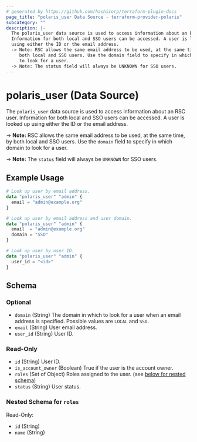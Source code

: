 ```yaml
---
# generated by https://github.com/hashicorp/terraform-plugin-docs
page_title: "polaris_user Data Source - terraform-provider-polaris"
subcategory: ""
description: |-
  The polaris_user data source is used to access information about an RSC user.
  Information for both local and SSO users can be accessed. A user is looked up
  using either the ID or the email address.
  -> Note: RSC allows the same email address to be used, at the same time, by
     both local and SSO users. Use the domain field to specify in which domain
     to look for a user.
  -> Note: The status field will always be UNKNOWN for SSO users.
---
```


# polaris_user (Data Source)

The `polaris_user` data source is used to access information about an RSC user.
Information for both local and SSO users can be accessed. A user is looked up
using either the ID or the email address.

-> **Note:** RSC allows the same email address to be used, at the same time, by
   both local and SSO users. Use the `domain` field to specify in which domain
   to look for a user.

-> **Note:** The `status` field will always be `UNKNOWN` for SSO users.

## Example Usage

```terraform
# Look up user by email address.
data "polaris_user" "admin" {
  email = "admin@example.org"
}

# Look up user by email address and user domain.
data "polaris_user" "admin" {
  email  = "admin@example.org"
  domain = "SSO"
}

# Look up user by user ID.
data "polaris_user" "admin" {
  user_id = "<id>"
}
```

<!-- schema generated by tfplugindocs -->
## Schema

### Optional

- `domain` (String) The domain in which to look for a user when an email address is specified. Possible values are `LOCAL` and `SSO`.
- `email` (String) User email address.
- `user_id` (String) User ID.

### Read-Only

- `id` (String) User ID.
- `is_account_owner` (Boolean) True if the user is the account owner.
- `roles` (Set of Object) Roles assigned to the user. (see [below for nested schema](#nestedatt--roles))
- `status` (String) User status.

<a id="nestedatt--roles"></a>
### Nested Schema for `roles`

Read-Only:

- `id` (String)
- `name` (String)
